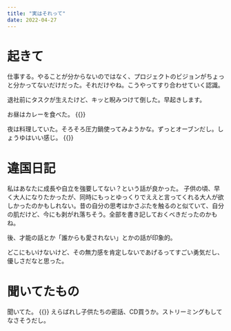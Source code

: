 ```yaml
---
title: "実はそれって"
date: 2022-04-27
---
```


# 起きて
仕事する。やることが分からないのではなく、プロジェクトのビジョンがちょっと分かってないだけだった。それだけやね。こうやってすり合わせていく認識。

退社前にタスクが生えたけど、キッと睨みつけて倒した。早起きします。

お昼はカレーを食べた。
{{<tweet user="dango_bot" id="1519305220702224384">}}

夜は料理していた。そろそろ圧力鍋使ってみようかな。ずっとオーブンだし。しょうゆはいい感じ。
{{<tweet user="dango_bot" id="1519305281779683335">}}
# 違国日記
私はあなたに成長や自立を強要してない？という話が良かった。
子供の頃、早く大人になりたかったが、同時にもっとゆっくりでええと言ってくれる大人が欲しかったのかもしれない。昔の自分の思考はかさぶたを触るのと似ていて、自分の肌だけど、今にも剥がれ落ちそう。全部を書き記しておくべきだったのかもね。

後、才能の話とか「誰からも愛されない」とかの話が印象的。

どこにもいけないけど、その無力感を肯定しないであげるってすごい勇気だし、優しさだなと思った。

# 聞いてたもの
聞いてた。
{{<youtube MS6kCpYyKV8>}}
えらばれし子供たちの密話、CD買うか。ストリーミングもしてなさそうだし。

